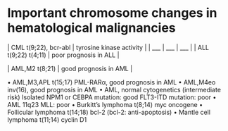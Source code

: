 # Important chromosome changes in hematological malignancies
| CML t(9;22), bcr-abl | tyrosine kinase activity |
| ___ | ___ | ___ |
| ALL t(9;22) t(4;11) | poor prognosis in ALL |

| AML,M2 t(8;21) | good prognosis in AML |

• AML,M3,APL t(15;17) PML-RARα, good prognosis in AML
• AML,M4eo inv(16), good prognosis in AML
• AML, normal cytogenetics (intermediate risk)
Isolated NPM1 or CEBPA mutation: good
FLT3-ITD mutation: poor
• AML 11q23 MLL: poor
• Burkitt’s lymphoma t(8;14) myc oncogene
• Follicular lymphoma t(14;18) bcl-2 (bcl-2: anti-apoptosis)
• Mantle cell lymphoma t(11;14) cyclin D1
